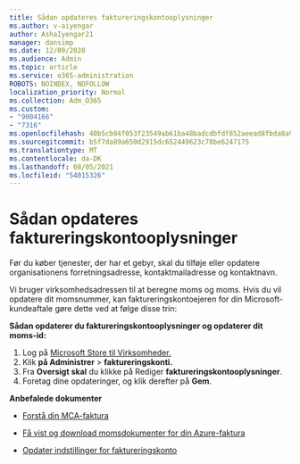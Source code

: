 ```yaml
---
title: Sådan opdateres faktureringskontooplysninger
ms.author: v-aiyengar
author: AshaIyengar21
manager: dansimp
ms.date: 12/09/2020
ms.audience: Admin
ms.topic: article
ms.service: o365-administration
ROBOTS: NOINDEX, NOFOLLOW
localization_priority: Normal
ms.collection: Adm_O365
ms.custom:
- "9004166"
- "7316"
ms.openlocfilehash: 40b5cb04f053f23549ab61ba48badcdbfdf852aeead8fbda8a94e6e5184a3e73
ms.sourcegitcommit: b5f7da89a650d2915dc652449623c78be6247175
ms.translationtype: MT
ms.contentlocale: da-DK
ms.lasthandoff: 08/05/2021
ms.locfileid: "54015326"
---
```

# <a name="how-to-update-billing-account-information"></a>Sådan opdateres faktureringskontooplysninger

Før du køber tjenester, der har et gebyr, skal du tilføje eller opdatere organisationens forretningsadresse, kontaktmailadresse og kontaktnavn.

Vi bruger virksomhedsadressen til at beregne moms og moms. Hvis du vil opdatere dit momsnummer, kan faktureringskontoejeren for din Microsoft-kundeaftale gøre dette ved at følge disse trin:

**Sådan opdaterer du faktureringskontooplysninger og opdaterer dit moms-id:**

1. Log på [Microsoft Store til Virksomheder.](https://businessstore.microsoft.com/)
1. Klik **på Administrer**  >  **faktureringskonti.**
1. Fra **Oversigt skal** du klikke på Rediger **faktureringskontooplysninger**.
1. Foretag dine opdateringer, og klik derefter på **Gem**. 

**Anbefalede dokumenter**

- [Forstå din MCA-faktura](https://docs.microsoft.com/azure/cost-management-billing/understand/mca-understand-your-invoice)

- [Få vist og download momsdokumenter for din Azure-faktura](https://docs.microsoft.com/azure/cost-management-billing/understand/mca-download-tax-document)

- [Opdater indstillinger for faktureringskonto](https://docs.microsoft.com/microsoft-store/update-microsoft-store-for-business-account-settings)  
